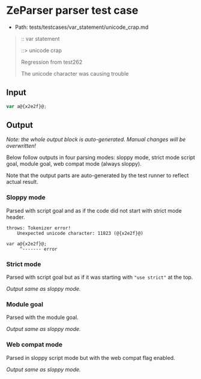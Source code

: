 # ZeParser parser test case

- Path: tests/testcases/var_statement/unicode_crap.md

> :: var statement
>
> ::> unicode crap
>
> Regression from test262
>
> The unicode character was causing trouble

## Input

`````js
var a@{x2e2f}@;
`````

## Output

_Note: the whole output block is auto-generated. Manual changes will be overwritten!_

Below follow outputs in four parsing modes: sloppy mode, strict mode script goal, module goal, web compat mode (always sloppy).

Note that the output parts are auto-generated by the test runner to reflect actual result.

### Sloppy mode

Parsed with script goal and as if the code did not start with strict mode header.

`````
throws: Tokenizer error!
    Unexpected unicode character: 11823 (@{x2e2f}@)

var a@{x2e2f}@;
     ^------- error
`````

### Strict mode

Parsed with script goal but as if it was starting with `"use strict"` at the top.

_Output same as sloppy mode._

### Module goal

Parsed with the module goal.

_Output same as sloppy mode._

### Web compat mode

Parsed in sloppy script mode but with the web compat flag enabled.

_Output same as sloppy mode._
